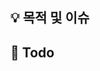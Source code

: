 ## 💡 목적 및 이슈

<!-- 해당 이슈(티켓)이 처리해야할 목적 -->
<!-- 1 씩 증가하는 카운터를 만들자 -->

## 📝 Todo

<!-- 작업 UI 가 있으면 UI 추가하기 -->
<!-- 해당 기능을 개발하면서 작업할 리스트 -->
<!-- - [ ] 버튼 클릭시 +1 증가 ... -->
